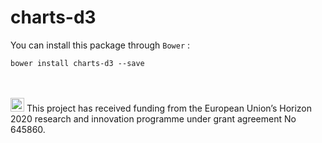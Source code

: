# charts-d3   

You can install this package through `Bower` :

    bower install charts-d3 --save


<br/><br/>
<img src="http://routetopa.eu/wp-content/uploads/2015/06/eu-flag.jpg" width="22">
This project has received funding from the European Union’s Horizon 2020 research and innovation programme under grant agreement No 645860.
